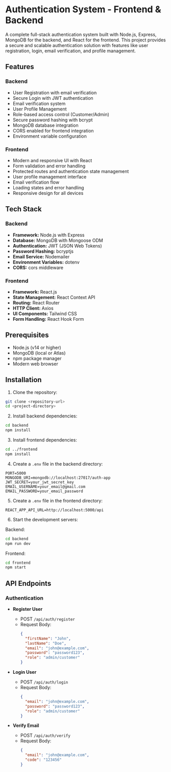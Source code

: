 # Authentication System - Frontend & Backend

A complete full-stack authentication system built with Node.js, Express, MongoDB for the backend, and React for the frontend. This project provides a secure and scalable authentication solution with features like user registration, login, email verification, and profile management.

## Features

### Backend
- User Registration with email verification
- Secure Login with JWT authentication
- Email verification system
- User Profile Management
- Role-based access control (Customer/Admin)
- Secure password hashing with bcrypt
- MongoDB database integration
- CORS enabled for frontend integration
- Environment variable configuration

### Frontend
- Modern and responsive UI with React
- Form validation and error handling
- Protected routes and authentication state management
- User profile management interface
- Email verification flow
- Loading states and error handling
- Responsive design for all devices

## Tech Stack

### Backend
- **Framework:** Node.js with Express
- **Database:** MongoDB with Mongoose ODM
- **Authentication:** JWT (JSON Web Tokens)
- **Password Hashing:** bcryptjs
- **Email Service:** Nodemailer
- **Environment Variables:** dotenv
- **CORS:** cors middleware

### Frontend
- **Framework:** React.js
- **State Management:** React Context API
- **Routing:** React Router
- **HTTP Client:** Axios
- **UI Components:** Tailwind CSS
- **Form Handling:** React Hook Form


## Prerequisites

- Node.js (v14 or higher)
- MongoDB (local or Atlas)
- npm package manager
- Modern web browser

## Installation

1. Clone the repository:
```bash
git clone <repository-url>
cd <project-directory>
```

2. Install backend dependencies:
```bash
cd backend
npm install
```

3. Install frontend dependencies:
```bash
cd ../frontend
npm install
```

4. Create a `.env` file in the backend directory:
```env
PORT=5000
MONGODB_URI=mongodb://localhost:27017/auth-app
JWT_SECRET=your_jwt_secret_key
EMAIL_USERNAME=your_email@gmail.com
EMAIL_PASSWORD=your_email_password
```

5. Create a `.env` file in the frontend directory:
```env
REACT_APP_API_URL=http://localhost:5000/api
```

6. Start the development servers:

Backend:
```bash
cd backend
npm run dev
```

Frontend:
```bash
cd frontend
npm start
```


## API Endpoints

### Authentication

- **Register User**
  - POST `/api/auth/register`
  - Request Body:
    ```json
    {
      "firstName": "John",
      "lastName": "Doe",
      "email": "john@example.com",
      "password": "password123",
      "role": "admin/customer"
    }
    ```

- **Login User**
  - POST `/api/auth/login`
  - Request Body:
    ```json
    {
      "email": "john@example.com",
      "password": "password123",
      "role": "admin/customer"
    }
    ```

- **Verify Email**
  - POST `/api/auth/verify`
  - Request Body:
    ```json
    {
      "email": "john@example.com",
      "code": "123456"
    }
    ```


